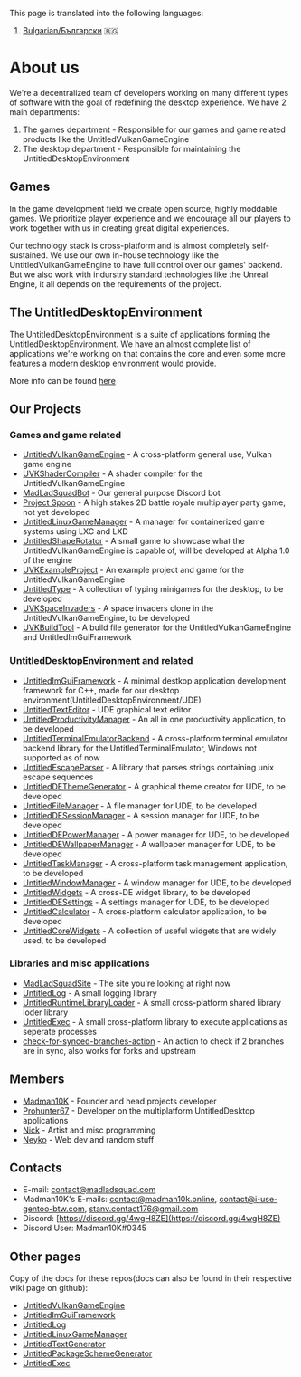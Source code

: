 This page is translated into the following languages:
1. [Bulgarian/Български](https://madladsquad.com/translations/bg/main) 🇧🇬

# About us
We're a decentralized team of developers working on many different types of software with the goal of redefining the desktop experience. We have 2 main
departments:
1. The games department - Responsible for our games and game related products like the UntitledVulkanGameEngine
1. The desktop department - Responsible for maintaining the UntitledDesktopEnvironment

## Games
In the game development field we create open source, highly moddable games. We prioritize player experience and we encourage all our players to work
together with us in creating great digital experiences.

Our technology stack is cross-platform and is almost completely self-sustained. We use our own in-house technology like the UntitledVulkanGameEngine to
have full control over our games' backend. But we also work with indurstry standard technologies like the Unreal Engine, it all depends on the requirements
of the project.

## The UntitledDesktopEnvironment
The UntitledDesktopEnvironment is a suite of applications forming the UntitledDesktopEnvironment. We have an almost complete list of applications we're
working on that contains the core and even some more features a modern desktop environment would provide.

More info can be found [here](https://madladsquad.com/desktop)

## Our Projects
### Games and game related
- [UntitledVulkanGameEngine](https://github.com/MadLadSquad/UntitledVulkanGameEngine) - A cross-platform general use, Vulkan game engine
- [UVKShaderCompiler](https://github.com/MadLadSquad/UVKShaderCompiler) - A shader compiler for the UntitledVulkanGameEngine
- [MadLadSquadBot](https://github.com/MadLadSquad/MadLadSquadBot) - Our general purpose Discord bot
- [Project Spoon](https://github.com/MadLadSquad/ProjectSpoon) - A high stakes 2D battle royale multiplayer party game, not yet developed
- [UntitledLinuxGameManager](https://github.com/MadLadSquad/UntitledLinuxGameManager) - A manager for containerized game systems using LXC and LXD
- [UntitledShapeRotator](https://github.com/MadLadSquad/UntitledShapeRotator) - A small game to showcase what the UntitledVulkanGameEngine is capable of,
will be developed at Alpha 1.0 of the engine
- [UVKExampleProject](https://github.com/MadLadSquad/UVKExampleProject) - An example project and game for the UntitledVulkanGameEngine
- [UntitledType](https://github.com/MadLadSquad/UntitledType) - A collection of typing minigames for the desktop, to be developed
- [UVKSpaceInvaders](https://github.com/MadLadSquad/UVKSpaceInvaders) - A space invaders clone in the UntitledVulkanGameEngine, to be developed
- [UVKBuildTool](https://github.com/MadLadSquad/UVKBuildTool) - A build file generator for the UntitledVulkanGameEngine and UntitledImGuiFramework

### UntitledDesktopEnvironment and related
- [UntitledImGuiFramework](https://github.com/MadLadSquad/UntitledImGuiFramework) - A minimal destkop application development framework for C++, 
made for our desktop environment(UntitledDesktopEnvironment/UDE)
- [UntitledTextEditor](https://github.com/MadLadSquad/UntitledTextEditor) - UDE graphical text editor
- [UntitledProductivityManager](https://github.com/MadLadSquad/UntitledProductivityManager) - An all in one productivity application, to be developed
- [UntitledTerminalEmulatorBackend](https://github.com/MadLadSquad/UTEBackend) - A cross-platform terminal emulator backend library for 
the UntitledTerminalEmulator, Windows not supported as of now
- [UntitledEscapeParser](https://github.com/MadLadSquad/UntitledEscapeParser) - A library that parses strings containing unix escape sequences
- [UntitledDEThemeGenerator](https://github.com/MadLadSquad/UntitledDEThemeGenerator) - A graphical theme creator for UDE, to be developed
- [UntitledFileManager](https://github.com/MadLadSquad/UntitledFileManager) - A file manager for UDE, to be developed
- [UntitledDESessionManager](https://github.com/MadLadSquad/UntitledDESessionManager) - A session manager for UDE, to be developed
- [UntitledDEPowerManager](https://github.com/MadLadSquad/UntitledDEPowerManager) - A power manager for UDE, to be developed
- [UntitledDEWallpaperManager](https://github.com/MadLadSquad/UntitledDEWallpaperManager) - A wallpaper manager for UDE, to be developed
- [UntitledTaskManager](https://github.com/MadLadSquad/UntitledTaskManager) - A cross-platform task management application, to be developed
- [UntitledWindowManager](https://github.com/MadLadSquad/UntitledWindowManager) - A window manager for UDE, to be developed
- [UntitledWidgets](https://github.com/MadLadSquad/UntitledWidgets) - A cross-DE widget library, to be developed
- [UntitledDESettings](https://github.com/MadLadSquad/UntitledDESettings) - A settings manager for UDE, to be developed
- [UntitledCalculator](https://github.com/MadLadSquad/UntitledCalculator) - A cross-platform calculator application, to be developed
- [UntitledCoreWidgets](https://github.com/MadLadSquad/UntitledCoreWidgets) - A collection of useful widgets that are widely used, to be developed

### Libraries and misc applications
- [MadLadSquadSite](https://github.com/MadLadSquad/MadLadSquadSite) - The site you're looking at right now
- [UntitledLog](https://github.com/MadLadSquad/UntitledLog) - A small logging library
- [UntitledRuntimeLibraryLoader](https://github.com/MadLadSquad/UntitledRuntimeLibraryLoader) - A small cross-platform shared library loder library
- [UntitledExec](https://github.com/MadLadSquad/UntitledExec) - A small cross-platform library to execute applications as seperate processes
- [check-for-synced-branches-action](https://github.com/MadLadSquad/check-for-synced-branches-action) - An action to check if 2 branches are in sync, 
also works for forks and upstream

## Members
- [Madman10K](https://github.com/Madman10K) - Founder and head projects developer
- [Prohunter67](https://github.com/ProHunter67BG) - Developer on the multiplatform UntitledDesktop applications
- [Nick](https://github.com/nick-1666) - Artist and misc programming
- [Neyko](https://github.com/Neyko641) - Web dev and random stuff

## Contacts
- E-mail: contact@madladsquad.com
- Madman10K's E-mails: contact@madman10k.online, contact@i-use-gentoo-btw.com, stanv.contact176@gmail.com
- Discord: [https://discord.gg/4wgH8ZE](https://discord.gg/4wgH8ZE)
- Discord User: Madman10K#0345

## Other pages
Copy of the docs for these repos(docs can also be found in their respective wiki page on github):
- [UntitledVulkanGameEngine](https://madladsquad.com/docs/UntitledVulkanGameEngine/Home)
- [UntitledImGuiFramework](https://madladsquad.com/docs/UntitledImGuiFramework/Home)
- [UntitledLog](https://madladsquad.com/docs/UntitledLog/Home)
- [UntitledLinuxGameManager](https://madladsquad.com/docs/UntitledLinuxGameManager/Home)
- [UntitledTextGenerator](https://madladsquad.com/docs/UntitledTextGenerator/Home)
- [UntitledPackageSchemeGenerator](https://madladsquad.com/docs/UntitledPackageSchemeGenerator/Home)
- [UntitledExec](https://madladsquad.com/docs/UntitledExec/Home)
